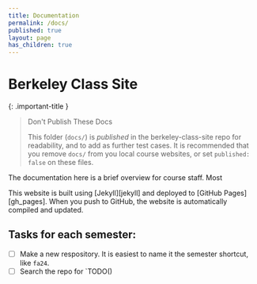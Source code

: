 ```yaml
---
title: Documentation
permalink: /docs/
published: true
layout: page
has_children: true
---
```


# Berkeley Class Site

{: .important-title }
> Don't Publish These Docs
>
> This folder (`docs/`) is _published_ in the berkeley-class-site repo for readability, and to add as further test cases. It is recommended that you remove `docs/` from you local course websites, or set `published: false` on these files.

The documentation here is a brief overview for course staff.
Most

This website is built using [Jekyll][jekyll] and deployed to [GitHub Pages][gh_pages]. When you push to GitHub, the website is automatically compiled and updated.

## Tasks for each semester:

- [ ] Make a new respository. It is easiest to name it the semester shortcut, like `fa24`.
- [ ] Search the repo for `TODO()
